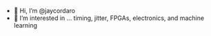 - 👋 Hi, I’m @jaycordaro
- 👀 I’m interested in ... timing, jitter, FPGAs, electronics, and machine learning


<!---
jaycordaro/jaycordaro is a ✨ special ✨ repository because its `README.md` (this file) appears on your GitHub profile.
You can click the Preview link to take a look at your changes.
--->
